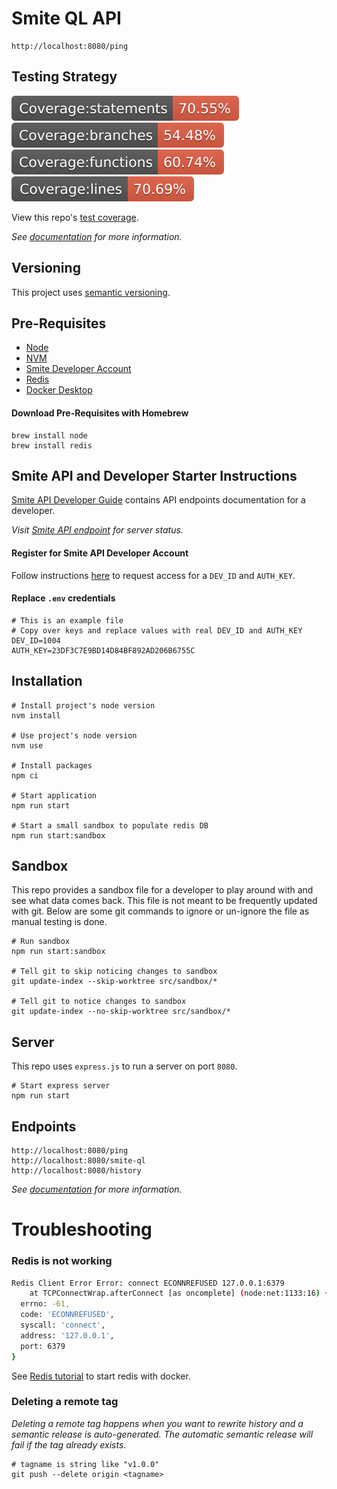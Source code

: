 # Smite QL API

```
http://localhost:8080/ping
```

## Testing Strategy

![Statements](https://raw.githubusercontent.com/davidholyko/smite-ql-api/gh-pages/badges/badge-statements.svg)
![Branches](https://raw.githubusercontent.com/davidholyko/smite-ql-api/gh-pages/badges/badge-branches.svg)
![Functions](https://raw.githubusercontent.com/davidholyko/smite-ql-api/gh-pages/badges/badge-functions.svg)
![Lines](https://raw.githubusercontent.com/davidholyko/smite-ql-api/gh-pages/badges/badge-lines.svg)

View this repo's [test coverage](https://david-ko.com/smite-ql-api/).

_See [documentation](./documentation/tests/testing-strategy.md) for more information._

## Versioning

This project uses [semantic versioning](https://semver.org/).

## Pre-Requisites

- [Node](https://nodejs.org/en/)
- [NVM](https://npm.github.io/installation-setup-docs/installing/using-a-node-version-manager.html)
- [Smite Developer Account](https://www.hirezstudios.com/)
- [Redis](https://redis.io/)
- [Docker Desktop](https://www.docker.com/products/docker-desktop/)

#### Download Pre-Requisites with Homebrew

```
brew install node
brew install redis
```

## Smite API and Developer Starter Instructions

[Smite API Developer Guide](https://docs.google.com/document/d/1OFS-3ocSx-1Rvg4afAnEHlT3917MAK_6eJTR6rzr-BM/edit) contains API endpoints documentation for a developer.

_Visit [Smite API endpoint](https://api.smitegame.com/smiteapi.svc/pingJson) for server status._

#### Register for Smite API Developer Account

Follow instructions [here](https://fs12.formsite.com/HiRez/form48/secure_index.html) to request access for a `DEV_ID` and `AUTH_KEY`.

#### Replace `.env` credentials

```
# This is an example file
# Copy over keys and replace values with real DEV_ID and AUTH_KEY
DEV_ID=1004
AUTH_KEY=23DF3C7E9BD14D84BF892AD206B6755C
```

## Installation

```
# Install project's node version
nvm install

# Use project's node version
nvm use

# Install packages
npm ci

# Start application
npm run start

# Start a small sandbox to populate redis DB
npm run start:sandbox
```

## Sandbox

This repo provides a sandbox file for a developer to play around with and see what data comes back. This file is not meant to be frequently updated with git. Below are some git commands to ignore or un-ignore the file as manual testing is done.

```
# Run sandbox
npm run start:sandbox

# Tell git to skip noticing changes to sandbox
git update-index --skip-worktree src/sandbox/*

# Tell git to notice changes to sandbox
git update-index --no-skip-worktree src/sandbox/*
```

## Server

This repo uses `express.js` to run a server on port `8080`.

```
# Start express server
npm run start
```

## Endpoints

```
http://localhost:8080/ping
http://localhost:8080/smite-ql
http://localhost:8080/history
```

_See [documentation](./documentation/server/endpoints.md) for more information._

# Troubleshooting

### Redis is not working

```sh
Redis Client Error Error: connect ECONNREFUSED 127.0.0.1:6379
    at TCPConnectWrap.afterConnect [as oncomplete] (node:net:1133:16) {
  errno: -61,
  code: 'ECONNREFUSED',
  syscall: 'connect',
  address: '127.0.0.1',
  port: 6379
}
```

See [Redis tutorial](./documentation/redis/redis-tutorial.md) to start redis with docker.

### Deleting a remote tag

_Deleting a remote tag happens when you want to rewrite history and a semantic release is auto-generated. The automatic semantic release will fail if the tag already exists._

```
# tagname is string like "v1.0.0"
git push --delete origin <tagname>
```
